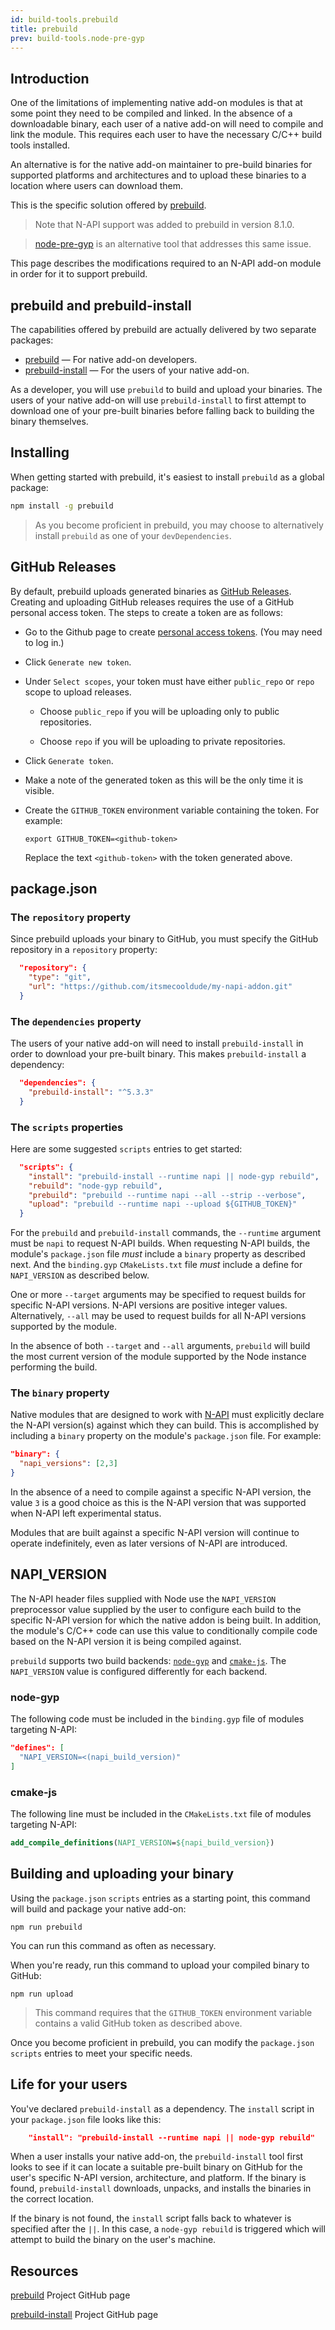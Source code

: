 ```yaml
---
id: build-tools.prebuild
title: prebuild
prev: build-tools.node-pre-gyp
---
```


## Introduction 

One of the limitations of implementing native add-on modules is that at some point they need to be compiled and linked. In the absence of a downloadable binary, each user of a native add-on will need to compile and link the module. This requires each user to have the necessary C/C++ build tools installed. 

An alternative is for the native add-on maintainer to pre-build binaries for supported platforms and architectures and to upload these binaries to a location where users can download them.

This is the specific solution offered by [prebuild](https://github.com/prebuild/prebuild#prebuild). 

> Note that N-API support was added to prebuild in version 8.1.0.

> [node-pre-gyp](node-pre-gyp.html) is an alternative tool that addresses this same issue.

This page describes the modifications required to an N-API add-on module in order for it to support prebuild.

## prebuild and prebuild-install

The capabilities offered by prebuild are actually delivered by two separate packages:

- [prebuild](https://github.com/prebuild/prebuild) — For native add-on developers.
- [prebuild-install](https://github.com/prebuild/prebuild-install) — For the users of your native add-on. 

As a developer, you will use `prebuild` to build and upload your binaries. The users of your native add-on will use `prebuild-install` to first attempt to download one of your pre-built binaries before falling back to building the binary themselves. 

## Installing

When getting started with prebuild, it's easiest to install `prebuild` as a global package:

```bash
npm install -g prebuild
```

> As you become proficient in prebuild, you may choose to alternatively install `prebuild` as one of your `devDependencies`.

## GitHub Releases

By default, prebuild uploads generated binaries as [GitHub Releases](https://help.github.com/en/github/administering-a-repository/about-releases). Creating and uploading GitHub releases requires the use of a GitHub personal access token. The steps to create a token are as follows:

- Go to the Github page to create [personal access tokens](https://github.com/settings/tokens). (You may need to log in.)

- Click `Generate new token`.

- Under `Select scopes`, your token must have either `public_repo` or `repo` scope to upload releases. 

  - Choose `public_repo` if you will be uploading only to public repositories.

  - Choose `repo` if you will be uploading to private repositories.

- Click `Generate token`.

- Make a note of the generated token as this will be the only time it is visible. 

- Create the `GITHUB_TOKEN` environment variable containing the token.  For example:

  ```
  export GITHUB_TOKEN=<github-token>
  ```

  Replace the text `<github-token>` with the token generated above.

## package.json

### The `repository` property

Since prebuild uploads your binary to GitHub, you must specify the GitHub repository in a `repository` property:

```json
  "repository": {
    "type": "git",
    "url": "https://github.com/itsmecooldude/my-napi-addon.git"
  } 
```

### The `dependencies` property

The users of your native add-on will need to install `prebuild-install` in order to download your pre-built binary. This makes `prebuild-install` a dependency:

```json
  "dependencies": {
    "prebuild-install": "^5.3.3"
  }
```

### The `scripts` properties

Here are some suggested `scripts` entries to get started:

```json
  "scripts": {
    "install": "prebuild-install --runtime napi || node-gyp rebuild",
    "rebuild": "node-gyp rebuild",
    "prebuild": "prebuild --runtime napi --all --strip --verbose",
    "upload": "prebuild --runtime napi --upload ${GITHUB_TOKEN}"
  }
```

For the `prebuild` and `prebuild-install` commands, the `--runtime` argument must be `napi` to request N-API builds. When requesting N-API builds, the module's `package.json` file _must_ include a `binary` property as described next. And the `binding.gyp`  `CMakeLists.txt` file _must_ include a define for `NAPI_VERSION` as described below.

One or more `--target` arguments may be specified to request builds for specific N-API versions. N-API versions are positive integer values. Alternatively, `--all` may be used to request builds for all N-API versions supported by the module. 

In the absence of both `--target` and `--all` arguments, `prebuild` will build the most current version of the module supported by the Node instance performing the build. 

### The `binary` property

Native modules that are designed to work with [N-API](https://nodejs.org/api/n-api.html) must explicitly declare the N-API version(s) against which they can build. This is accomplished by including a `binary` property on the module's `package.json` file. For example:

```json
"binary": {
  "napi_versions": [2,3]
}
```

In the absence of a need to compile against a specific N-API version, the value `3` is a good choice as this is the N-API version that was supported when N-API left experimental status. 

Modules that are built against a specific N-API version will continue to operate indefinitely, even as later versions of N-API are introduced.

## NAPI_VERSION

The N-API header files supplied with Node use the `NAPI_VERSION` preprocessor value supplied by the user to configure each build to the specific N-API version for which the native addon is being built. In addition, the module's C/C++ code can use this value to conditionally compile code based on the N-API version it is being compiled against.

`prebuild` supports two build backends: [`node-gyp`](https://github.com/nodejs/node-gyp) and [`cmake-js`](https://github.com/cmake-js/cmake-js). The `NAPI_VERSION` value is configured differently for each backend. 

### node-gyp

The following code must be included in the `binding.gyp` file of modules targeting N-API:

```json
"defines": [
  "NAPI_VERSION=<(napi_build_version)"
]
```

### cmake-js

The following line must be included in the `CMakeLists.txt` file of modules targeting N-API:

```cmake
add_compile_definitions(NAPI_VERSION=${napi_build_version})
```

## Building and uploading your binary

Using the `package.json` `scripts` entries as a starting point, this command will build and package your native add-on:

```
npm run prebuild
```

You can run this command as often as necessary.

When you're ready, run this command to upload your compiled binary to GitHub:

```
npm run upload
```

> This command requires that the `GITHUB_TOKEN` environment variable contains a valid GitHub token as described above.

Once you become proficient in prebuild, you can modify the `package.json` `scripts` entries to meet your specific needs. 

## Life for your users

You've declared `prebuild-install` as a dependency. The `install` script in your `package.json` file looks like this:

```json
    "install": "prebuild-install --runtime napi || node-gyp rebuild"
```

When a user installs your native add-on, the `prebuild-install` tool first looks to see if it can locate a suitable pre-built binary on GitHub for the user's specific N-API version, architecture, and platform. If the binary is found, `prebuild-install` downloads, unpacks, and installs the binaries in the correct location. 

If the binary is not found, the `install` script falls back to whatever is specified after the `||`. In this case, a `node-gyp rebuild` is triggered which will attempt to build the binary on the user's machine.

## Resources

[prebuild](https://github.com/prebuild/prebuild) Project GitHub page

[prebuild-install](https://github.com/prebuild/prebuild-install) Project GitHub page

